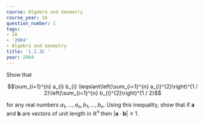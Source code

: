 ```yaml
---
course: Algebra and Geometry
course_year: IA
question_number: 1
tags:
- IA
- '2004'
- Algebra and Geometry
title: '1.I.2C '
year: 2004
---
```



Show that

$$\sum_{i=1}^{n} a_{i} b_{i} \leqslant\left(\sum_{i=1}^{n} a_{i}^{2}\right)^{1 / 2}\left(\sum_{i=1}^{n} b_{i}^{2}\right)^{1 / 2}$$

for any real numbers $a_{1}, \ldots, a_{n}, b_{1}, \ldots, b_{n}$. Using this inequality, show that if $\mathbf{a}$ and $\mathbf{b}$ are vectors of unit length in $\mathbb{R}^{n}$ then $|\mathbf{a} \cdot \mathbf{b}| \leqslant 1$.